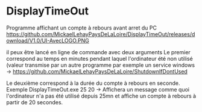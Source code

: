 # DisplayTimeOut
Programme affichant un compte à rebours avant arret du PC
https://github.com/MickaelLehayPaysDeLaLoire/DisplayTimeOut/releases/download/V1.0/UI-AvecLOGO.PNG

il peux être lancé en ligne de commande avec deux arguments
Le premier correspond au temps en minutes pendant laquel l'ordinateur été non utilisé (valeur transmise par un autre programme par exemple un service windows 
-> https://github.com/MickaelLehayPaysDeLaLoire/ShutdownIfDontUsed

Le deuxième correspond à la durée du compte à rebours en seconde.
Exemple 
DisplayTimeOut.exe 25 20
-> Affichera un message comme quoi l'ordinateur n'a pas été utilisé depuis 25mn et affiche un compte à rebours à partir de 20 secondes.
